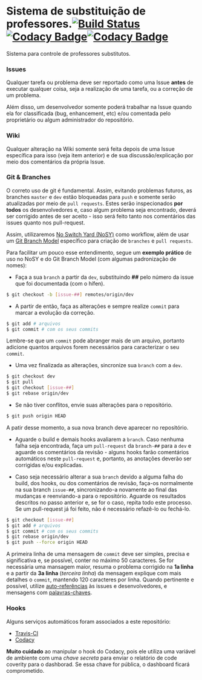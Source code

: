 # Sistema de substituição de professores.[![Build Status](https://travis-ci.org/Prof-Calebe/substituicao.svg?branch=master)](https://travis-ci.org/Prof-Calebe/substituicao)[![Codacy Badge](https://api.codacy.com/project/badge/Grade/c62eff64edd34b2d804dafa3e8f333b9)](https://www.codacy.com/app/calebepb/substituicao?utm_source=github.com&amp;utm_medium=referral&amp;utm_content=Prof-Calebe/substituicao&amp;utm_campaign=Badge_Grade)[![Codacy Badge](https://api.codacy.com/project/badge/Coverage/c62eff64edd34b2d804dafa3e8f333b9)](https://www.codacy.com/app/calebepb/substituicao?utm_source=github.com&amp;utm_medium=referral&amp;utm_content=Prof-Calebe/substituicao&amp;utm_campaign=Badge_Coverage)

Sistema para controle de professores substitutos.

### Issues

Qualquer tarefa ou problema deve ser reportado como uma Issue **antes** de executar qualquer coisa, seja a realização de
uma tarefa, ou a correção de um problema.

Além disso, um desenvolvedor somente poderá trabalhar na Issue quando ela for classificada (bug, enhancement, etc) e/ou
comentada pelo proprietário ou algum administrador do repositório.

### Wiki

Qualquer alteração na Wiki somente será feita depois de uma Issue específica para isso (veja item anterior) e de sua
discussão/explicação por meio dos comentários da própria Issue.

### Git & Branches

O correto uso de git é fundamental. Assim, evitando problemas futuros, as branches `master` e `dev` estão bloqueadas
para `push` e somente serão atualizadas por meio de `pull requests`. Estes serão inspecionados **por todos** os
desenvolvedores e, caso algum problema seja encontrado, deverá ser corrigido antes de ser aceito - isso será feito tanto
nos comentários das issues quanto nos pull-request.

Assim, utilizaremos [No Switch Yard (NoSY)](http://geant.cern.ch/content/suggested-work-flow-distributed-projects-nosy)
como workflow, além de usar um [Git Branch Model](http://nvie.com/posts/a-successful-git-branching-model/) específico
para criação de `branches` e `pull requests`.

Para facilitar um pouco esse entendimento, segue um **exemplo prático** de uso no NoSY e do Git Branch Model (com
algumas padronização de nomes):

* Faça a sua `branch` a partir da `dev`, substituindo **##** pelo número da issue que foi documentada (com o hífen).

```bash
$ git checkout -b [issue-##] remotes/origin/dev
```

* A partir de então, faça as alterações e sempre realize `commit` para marcar a evolução da correção.

```bash
$ git add # arquivos
$ git commit # com os seus commits
```

Lembre-se que um `commit` pode abranger mais de um arquivo, portanto adicione quantos arquivos forem necessários para
caracterizar o seu `commit`.

* Uma vez finalizada as alterações, sincronize sua `branch` com a `dev`.

```bash
$ git checkout dev
$ git pull
$ git checkout [issue-##]
$ git rebase origin/dev
```

* Se não tiver conflitos, envie suas alterações para o repositório.

```bash
$ git push origin HEAD
```

A patir desse momento, a sua nova branch deve aparecer no repositório.

* Aguarde o build e demais hooks avaliarem a `branch`. Caso nenhuma falha seja encontrada, faça um `pull-request` da
  `branch-##` para a `dev` e aguarde os comentários da revisão - alguns hooks farão comentários automáticos neste
  `pull-request` e, portanto, as anotações deverão ser corrigidas e/ou explicadas.

* Caso seja necessário alterar a sua `branch` devido a alguma falha do build, dos hooks, ou dos comentários de revisão,
  faça-os normalmente na sua branch `issue-##`, sincronizando-a novamente ao final das mudanças e reenviando-a para o
  repositório. Aguarde os resultados descritos no passo anterior e, se for o caso, repita todo este processo. Se um
  pull-request já foi feito, não é necessário refazê-lo ou fechá-lo.

```bash
$ git checkout [issue-##]
$ git add # arquivos
$ git commit # com os seus commits
$ git rebase origin/dev
$ git push --force origin HEAD
```

A primeira linha de uma mensagem de `commit` deve ser simples, precisa e significativa e, se possível, conter no máximo
50 caracteres. Se for necessária uma mansagem maior, resuma o problema corrigido na **1a linha** e a partir da **3a
linha** (_terceira linha_) da mensagem explique com mais detalhes o `commit`, mantendo 120 caracteres por linha. Quando
pertinente e possível, utilize [auto-referências](https://help.github.com/articles/autolinked-references-and-urls/) às
issues e desenvolvedores, e mensagens com
[palavras-chaves](https://help.github.com/articles/closing-issues-via-commit-messages/).


### Hooks

Alguns serviços automáticos foram associados a este repositório:
- [Travis-CI](https://travis-ci.org/Prof-Calebe/substituicao)
- [Codacy](https://www.codacy.com/app/calebepb/substituicao/dashboard)

**Muito cuidado** ao manipular o hook do Codacy, pois ele utiliza uma variável de ambiente com uma _chave secreta_ para
enviar o relatório de code coverity para o dashborad. Se essa chave for pública, o dashboard ficará comprometido.


